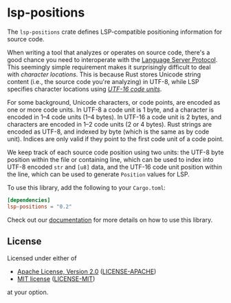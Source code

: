 # lsp-positions

The `lsp-positions` crate defines LSP-compatible positioning information for
source code.

When writing a tool that analyzes or operates on source code, there's a good
chance you need to interoperate with the [Language Server Protocol][lsp].  This
seemingly simple requirement makes it surprisingly difficult to deal with
_character locations_.  This is because Rust stores Unicode string content
(i.e., the source code you're analyzing) in UTF-8, while LSP specifies character
locations using [_UTF-16 code units_][lsp-utf16].

For some background, Unicode characters, or code points, are encoded as one or
more code units. In UTF-8 a code unit is 1 byte, and a character is encoded in
1–4 code units (1–4 bytes).  In UTF-16 a code unit is 2 bytes, and characters
are encoded in 1–2 code units (2 or 4 bytes). Rust strings are encoded as UTF-8,
and indexed by byte (which is the same as by code unit). Indices are only valid
if they point to the first code unit of a code point.

We keep track of each source code position using two units: the UTF-8 byte
position within the file or containing line, which can be used to index into
UTF-8 encoded `str` and `[u8]` data, and the UTF-16 code unit position within
the line, which can be used to generate `Position` values for LSP.

[lsp]: https://microsoft.github.io/language-server-protocol/
[lsp-utf16]: https://microsoft.github.io/language-server-protocol/specifications/specification-current/#textDocuments

To use this library, add the following to your `Cargo.toml`:

``` toml
[dependencies]
lsp-positions = "0.2"
```

Check out our [documentation](https://docs.rs/lsp-positions/) for more details
on how to use this library.

## License

Licensed under either of

  - [Apache License, Version 2.0][apache] ([LICENSE-APACHE](LICENSE-APACHE))
  - [MIT license][mit] ([LICENSE-MIT](LICENSE-MIT))

at your option.

[apache]: http://www.apache.org/licenses/LICENSE-2.0
[mit]: http://opensource.org/licenses/MIT
